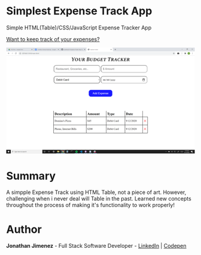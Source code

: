 # Simplest Expense Track App

Simple HTML(Table)/CSS/JavaScript Expense Tracker App

[Want to keep track of your expenses?](https://jonathanj101.github.io/Expense-Tracker-App/main.html)

![](/image/preview.png)

# Summary

A simpple Expense Track using HTML Table, not a piece of art. However, challenging when i never deal will Table in the past. Learned new concepts throughout the process of making it's functionality to work properly!

# Author

**Jonathan Jimenez** - Full Stack Software Developer - [LinkedIn](https://www.linkedin.com/in/jonathan-jimenez101/) | [Codepen](https://codepen.io/jonathanj101/)

